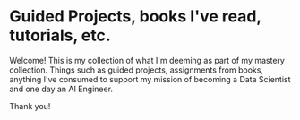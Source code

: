 # Guided Projects, books I've read, tutorials, etc.

Welcome! This is my collection of what I'm deeming as part of my mastery collection. Things such as guided projects, assignments from books, anything I've consumed to support my mission of becoming a Data Scientist and one day an AI Engineer.

Thank you!
